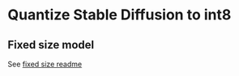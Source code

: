 # Quantize Stable Diffusion to int8

## Fixed size model
See [fixed size readme](scripts/fixed-size/README.md)
